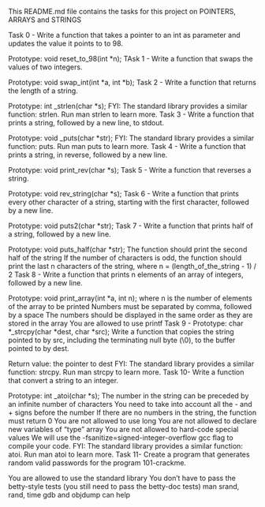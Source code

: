 This README.md file contains the tasks for this project on POINTERS, ARRAYS and STRINGS

Task 0 - Write a function that takes a pointer to an int as parameter and updates the value it points to to 98.

 Prototype: void reset_to_98(int *n);
TAsk 1 - Write a function that swaps the values of two integers.

 Prototype: void swap_int(int *a, int *b);
Task 2 - Write a function that returns the length of a string.

 Prototype: int _strlen(char *s);
 FYI: The standard library provides a similar function: strlen. Run man strlen to learn more.
Task 3 - Write a function that prints a string, followed by a new line, to stdout.

 Prototype: void _puts(char *str);
 FYI: The standard library provides a similar function: puts. Run man puts to learn more.
Task 4 - Write a function that prints a string, in reverse, followed by a new line.

 Prototype: void print_rev(char *s);
Task 5 - Write a function that reverses a string.

 Prototype: void rev_string(char *s);
Task 6 - Write a function that prints every other character of a string, starting with the first character, followed by a new line.

 Prototype: void puts2(char *str);
Task 7 - Write a function that prints half of a string, followed by a new line.

 Prototype: void puts_half(char *str);
 The function should print the second half of the string
 If the number of characters is odd, the function should print the last n characters of the string, where n = (length_of_the_string - 1) / 2
Task 8 - Write a function that prints n elements of an array of integers, followed by a new line.

 Prototype: void print_array(int *a, int n);
 where n is the number of elements of the array to be printed
 Numbers must be separated by comma, followed by a space
 The numbers should be displayed in the same order as they are stored in the array
 You are allowed to use printf
Task 9 - Prototype: char *_strcpy(char *dest, char *src); Write a function that copies the string pointed to by src, including the terminating null byte (\0), to the buffer pointed to by dest.

 Return value: the pointer to dest
 FYI: The standard library provides a similar function: strcpy. Run man strcpy to learn more.
Task 10- Write a function that convert a string to an integer.

 Prototype: int _atoi(char *s);
 The number in the string can be preceded by an infinite number of characters
 You need to take into account all the - and + signs before the number
 If there are no numbers in the string, the function must return 0
 You are not allowed to use long
 You are not allowed to declare new variables of “type” array
 You are not allowed to hard-code special values
 We will use the -fsanitize=signed-integer-overflow gcc flag to compile your code.
 FYI: The standard library provides a similar function: atoi. Run man atoi to learn more.
Task 11- Create a program that generates random valid passwords for the program 101-crackme.

 You are allowed to use the standard library
 You don’t have to pass the betty-style tests (you still need to pass the betty-doc tests)
 man srand, rand, time
 gdb and objdump can help
